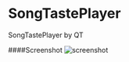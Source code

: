 SongTastePlayer
===============

SongTastePlayer by QT

####Screenshot
![screenshot](https://raw2.github.com/Awesomez/SongTastePlayer/master/image/SongTastePlayer.JPG "Default")


